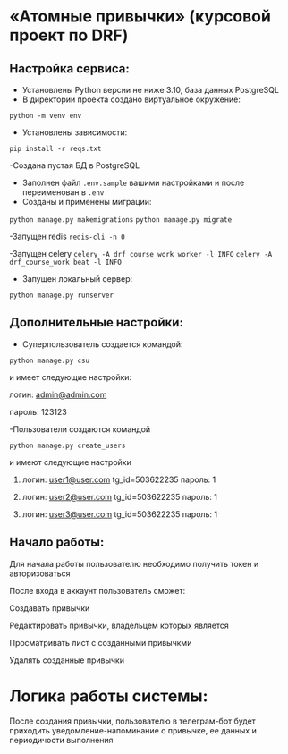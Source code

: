 # «Атомные привычки» (курсовой проект по DRF)

## Настройка сервиса:
- Установлены Python версии не ниже 3.10, база данных PostgreSQL
- В директории проекта создано виртуальное окружение:
  
`python -m venv env`

- Установлены зависимости:
  
`pip install -r reqs.txt`

-Создана пустая БД в PostgreSQL
- Заполнен файл `.env.sample` вашими настройками и после переименован в `.env`
- Созданы и применены миграции:

`python manage.py makemigrations`
`python manage.py migrate`

-Запущен redis
`redis-cli -n 0`

-Запущен celery
`celery -A drf_course_work worker -l INFO`
`celery -A drf_course_work beat -l INFO`

- Запущен локальный сервер:
  
`python manage.py runserver`

## Дополнительные настройки:
- Суперпользователь создается командой:
  
`python manage.py csu` 

и имеет следующие настройки:

логин: admin@admin.com

пароль: 123123

-Пользователи создаются командой 

`python manage.py create_users` 

и имеют следующие настройки

1. логин: user1@user.com
   tg_id=503622235
   пароль: 1

2. логин: user2@user.com
   tg_id=503622235
   пароль: 1

3. логин: user3@user.com
   tg_id=503622235
   пароль: 1

## Начало работы:
Для начала работы пользователю необходимо получить токен и авторизоваться 

После входа в аккаунт пользователь сможет:

Создавать привычки

Редактировать привычки, владельцем которых является

Просматривать лист с созданными привычкми

Удалять созданные привычки

# Логика работы системы:

  После создания привычки, пользователю в телеграм-бот будет приходить уведомление-напоминание о привычке, ее данных и периодичости выполнения


